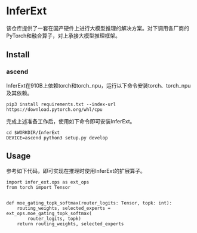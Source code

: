 # InferExt
该仓库提供了一套在国产硬件上进行大模型推理的解决方案。对下调用各厂商的PyTorch和融合算子，对上承接大模型推理框架。

## Install
### ascend
InferExt在910B上依赖torch和torch_npu，运行以下命令安装torch、torch_npu及其依赖。
```
pip3 install requirements.txt --index-url https://download.pytorch.org/whl/cpu

```
完成上述准备工作后，使用如下命令即可安装InferExt。
```
cd $WORKDIR/InferExt
DEVICE=ascend python3 setup.py develop
```

## Usage
参考如下代码，即可实现在推理时使用InferExt的扩展算子。
```
import infer_ext.ops as ext_ops
from torch import Tensor


def moe_gating_topk_softmax(router_logits: Tensor, topk: int):
    routing_weights, selected_experts = ext_ops.moe_gating_topk_softmax(
        router_logits, topk)
    return routing_weights, selected_experts
```
